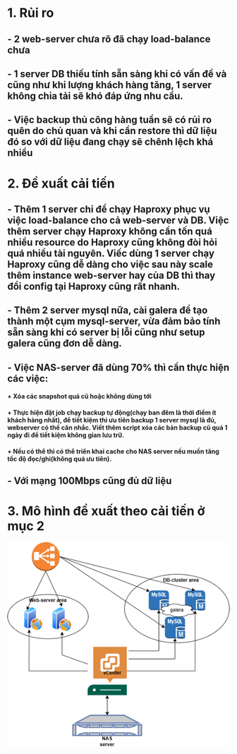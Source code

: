 # 1. Rủi ro
## - 2 web-server chưa rõ đã chạy load-balance chưa
## - 1 server DB thiếu tính sẵn sàng khi có vấn đề và cũng như khi lượng khách hàng tăng, 1 server không chia tải sẽ khó đáp ứng nhu cầu.
## - Việc backup thủ công hàng tuần sẽ có rủi ro quên do chủ quan và khi cần restore thì dữ liệu đó so với dữ liệu đang chạy sẽ chênh lệch khá nhiều
# 2. Đề xuất cải tiến
## - Thêm 1 server chỉ để chạy Haproxy phục vụ việc load-balance cho cả web-server và DB. Việc thêm server chạy Haproxy không cần tốn quá nhiều resource do Haproxy cũng không đòi hỏi quá nhiều tài nguyên. Viếc dùng 1 server chạy Haproxy cũng dễ dàng cho việc sau này scale thêm instance web-server hay của DB thì thay đổi config tại Haproxy cũng rất nhanh.
## - Thêm 2 server mysql nữa, cài galera để tạo thành một cụm mysql-server, vừa đảm bảo tính sẵn sàng khi có server bị lỗi cũng như setup galera cũng đơn dễ dàng.
## - Việc NAS-server đã dùng 70% thì cần thực hiện các việc:
#### + Xóa các snapshot quá cũ hoặc không dùng tới
#### + Thực hiện đặt job chạy backup tự động(chạy ban đêm là thời điểm ít khách hàng nhất), để tiết kiệm thì ưu tiên backup 1 server mysql là đủ, webserver có thể cân nhắc. Viết thêm script xóa các bản backup cũ quá 1 ngày đi để tiết kiệm không gian lưu trữ.
#### + Nếu có thể thì có thể triển khai cache cho NAS server nếu muốn tăng tốc độ đọc/ghi(không quá ưu tiên).
## - Với mạng 100Mbps cũng đủ dữ liệu
# 3. Mô hình đề xuất theo cải tiến ở mục 2
![alt text](bai2.drawio.png)
